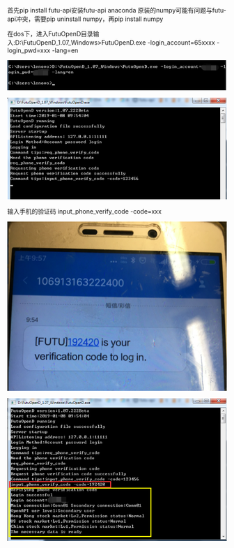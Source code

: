 首先pip install futu-api安装futu-api
anaconda 原装的numpy可能有问题与futu-api冲突，需要pip uninstall numpy，再pip install numpy

在dos下，进入FutuOpenD目录输入:D:\\FutuOpenD_1.07_Windows\>FutuOpenD.exe
-login_account=65xxxx -login_pwd=xxx -lang=en

![](media/a2c10a3326753b98dbebddd8ba0721d8.png)

![](media/26992755f5c3e49ce3aa45f3e763834d.png)

输入手机的验证码 input_phone_verify_code -code=xxx

![](media/392fde6b7a5a4fb5d16b03eb0a2189b7.png)

![](media/068c7973ae17f4a62c035ceb386e5e6f.png)
